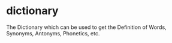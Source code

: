 # dictionary
The Dictionary which can be used to get the Definition of Words, Synonyms, Antonyms, Phonetics, etc.

